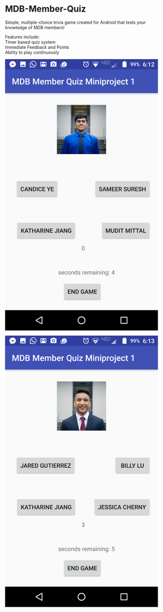 # MDB-Member-Quiz
Simple, multiple-choice trivia game created for Android that tests your knowledge of MDB members!  

Features include:  
Timer based quiz system  
Immediate Feedback and Points  
Ability to play continuously  


![Alt text](/Screenshot_20170324-181251.png?raw=true "Screenshot 1")

![Alt text](/Screenshot_20170324-181304.png?raw=true "Screenshot 2")
